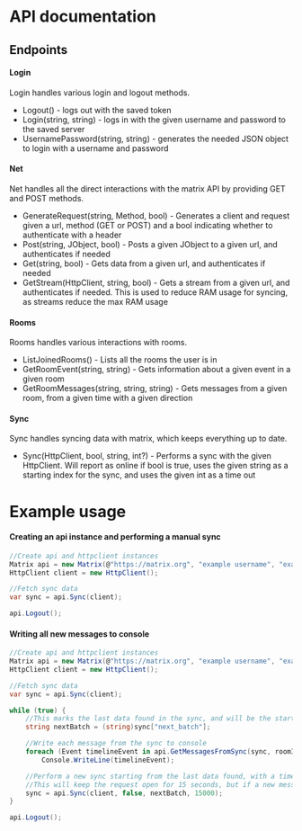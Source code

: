# API documentation
## Endpoints
#### Login
Login handles various login and logout methods.
* Logout() - logs out with the saved token
* Login(string, string) - logs in with the given username and password to the saved server
* UsernamePassword(string, string) - generates the needed JSON object to login with a username and password

#### Net
Net handles all the direct interactions with the matrix API by providing GET and POST methods.
* GenerateRequest(string, Method, bool) - Generates a client and request given a url, method (GET or POST) and a bool indicating whether to authenticate with a header
* Post(string, JObject, bool) - Posts a given JObject to a given url, and authenticates if needed
* Get(string, bool) - Gets data from a given url, and authenticates if needed
* GetStream(HttpClient, string, bool) - Gets a stream from a given url, and authenticates if needed. This is used to reduce RAM usage for syncing, as streams reduce the max RAM usage

#### Rooms
Rooms handles various interactions with rooms.
* ListJoinedRooms() - Lists all the rooms the user is in
* GetRoomEvent(string, string) - Gets information about a given event in a given room
* GetRoomMessages(string, string, string) - Gets messages from a given room, from a given time with a given direction

#### Sync
Sync handles syncing data with matrix, which keeps everything up to date.
* Sync(HttpClient, bool, string, int?) - Performs a sync with the given HttpClient. Will report as online if bool is true, uses the given string as a starting index for the sync, and uses the given int as a time out

# Example usage
#### Creating an api instance and performing a manual sync
```csharp
//Create api and httpclient instances
Matrix api = new Matrix(@"https://matrix.org", "example username", "example password");
HttpClient client = new HttpClient();

//Fetch sync data
var sync = api.Sync(client);

api.Logout();
```

#### Writing all new messages to console
```csharp
//Create api and httpclient instances
Matrix api = new Matrix(@"https://matrix.org", "example username", "example password");
HttpClient client = new HttpClient();

//Fetch sync data
var sync = api.Sync(client);

while (true) {
    //This marks the last data found in the sync, and will be the starting point for the next sync
    string nextBatch = (string)sync["next_batch"];

    //Write each message from the sync to console
    foreach (Event timelineEvent in api.GetMessagesFromSync(sync, roomId))
        Console.WriteLine(timelineEvent);

    //Perform a new sync starting from the last data found, with a timeout of 15 seconds
    //This will keep the request open for 15 seconds, but if a new messages is sent before then it will return early
    sync = api.Sync(client, false, nextBatch, 15000);
}

api.Logout();
```